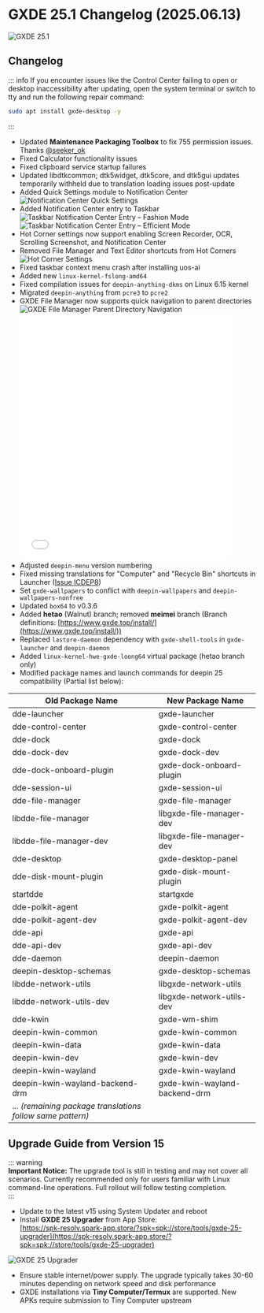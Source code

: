 # GXDE 25.1 Changelog (2025.06.13)

![GXDE 25.1](/news/25.1/25.1.jpg)

## Changelog

::: info
If you encounter issues like the Control Center failing to open or desktop inaccessibility after updating, open the system terminal or switch to tty and run the following repair command:
```bash
sudo apt install gxde-desktop -y
```
:::

* Updated **Maintenance Packaging Toolbox** to fix 755 permission issues. Thanks [@seeker_ok](https://gitee.com/seeker_ok)
* Fixed Calculator functionality issues
* Fixed clipboard service startup failures
* Updated libdtkcommon; dtk5widget, dtk5core, and dtk5gui updates temporarily withheld due to translation loading issues post-update
* Added Quick Settings module to Notification Center  
  ![Notification Center Quick Settings](/news/25.1/notify-center.jpg)
* Added Notification Center entry to Taskbar  
  ![Taskbar Notification Center Entry – Fashion Mode](/news/25.1/notify-fashion.jpg)  
  ![Taskbar Notification Center Entry – Efficient Mode](/news/25.1/notify-effect.jpg)
* Hot Corner settings now support enabling Screen Recorder, OCR, Scrolling Screenshot, and Notification Center
* Removed File Manager and Text Editor shortcuts from Hot Corners  
  ![Hot Corner Settings](/news/25.1/hotzone.jpg)  
* Fixed taskbar context menu crash after installing uos-ai
* Added new `linux-kernel-fslong-amd64`
* Fixed compilation issues for `deepin-anything-dkms` on Linux 6.15 kernel
* Migrated `deepin-anything` from `pcre3` to `pcre2`
* GXDE File Manager now supports quick navigation to parent directories  
  ![GXDE File Manager Parent Directory Navigation](/news/25.1/gxde-file-manager.jpg)  
  <iframe src="//player.bilibili.com/player.html?isOutside=true&aid=114600498437222&bvid=BV1527Az8E2t&cid=30242310729&p=1" scrolling="no" border="0" frameborder="no" framespacing="0" allowfullscreen="true" width="90%" height="500"></iframe>
* Adjusted `deepin-menu` version numbering
* Fixed missing translations for "Computer" and "Recycle Bin" shortcuts in Launcher ([Issue ICDEP8](https://gitee.com/GXDE-OS/GXDE/issues/ICDEP8))
* Set `gxde-wallpapers` to conflict with `deepin-wallpapers` and `deepin-wallpapers-nonfree`
* Updated `box64` to v0.3.6
* Added **hetao** (Walnut) branch; removed **meimei** branch (Branch definitions: [https://www.gxde.top/install/](https://www.gxde.top/install/))
* Replaced `lastore-daemon` dependency with `gxde-shell-tools` in `gxde-launcher` and `deepin-daemon`
* Added `linux-kernel-hwe-gxde-loong64` virtual package (hetao branch only)
* Modified package names and launch commands for deepin 25 compatibility (Partial list below):

| Old Package Name | New Package Name |
| --- | --- |
| dde-launcher | gxde-launcher |
| dde-control-center | gxde-control-center |
| dde-dock | gxde-dock |
| dde-dock-dev | gxde-dock-dev |
| dde-dock-onboard-plugin | gxde-dock-onboard-plugin |
| dde-session-ui | gxde-session-ui |
| dde-file-manager | gxde-file-manager |
| libdde-file-manager | libgxde-file-manager-dev |
| libdde-file-manager-dev | libgxde-file-manager-dev |
| dde-desktop | gxde-desktop-panel |
| dde-disk-mount-plugin | gxde-disk-mount-plugin |
| startdde | startgxde |
| dde-polkit-agent | gxde-polkit-agent |
| dde-polkit-agent-dev | gxde-polkit-agent-dev |
| dde-api | gxde-api |
| dde-api-dev | gxde-api-dev |
| dde-daemon | deepin-daemon |
| deepin-desktop-schemas | gxde-desktop-schemas |
| libdde-network-utils | libgxde-network-utils |
| libdde-network-utils-dev | libgxde-network-utils-dev |
| dde-kwin | gxde-wm-shim |
| deepin-kwin-common | gxde-kwin-common |
| deepin-kwin-data | gxde-kwin-data |
| deepin-kwin-dev | gxde-kwin-dev |
| deepin-kwin-wayland | gxde-kwin-wayland |
| deepin-kwin-wayland-backend-drm | gxde-kwin-wayland-backend-drm |
| ... *(remaining package translations follow same pattern)* |

## Upgrade Guide from Version 15

::: warning  
**Important Notice:** The upgrade tool is still in testing and may not cover all scenarios. Currently recommended only for users familiar with Linux command-line operations. Full rollout will follow testing completion.  
:::

* Update to the latest v15 using System Updater and reboot
* Install **GXDE 25 Upgrader** from App Store:  
  [https://spk-resolv.spark-app.store/?spk=spk://store/tools/gxde-25-upgrader](https://spk-resolv.spark-app.store/?spk=spk://store/tools/gxde-25-upgrader)

![GXDE 25 Upgrader](/news/2025/gxde-25-upgrader.jpg)

* Ensure stable internet/power supply. The upgrade typically takes 30-60 minutes depending on network speed and disk performance
* GXDE installations via **Tiny Computer/Termux** are supported. New APKs require submission to Tiny Computer upstream